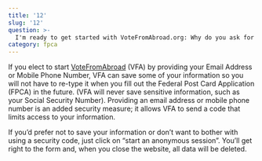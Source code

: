 ```yaml
---
title: '12'
slug: '12'
question: >-
  I'm ready to get started with VoteFromAbroad.org: Why do you ask for my email address or mobile phone number? What is an "anonymous session"?
category: fpca
---
```


If you elect to start [VoteFromAbroad](/) (VFA) by providing your Email Address or Mobile Phone Number, VFA can save some of your information so you will not have to re-type it when you fill out the Federal Post Card Application (FPCA) in the future. (VFA will never save sensitive information, such as your Social Security Number). Providing an email address or mobile phone number is an added security measure; it allows VFA to send a code that limits access to your information.

If you’d prefer not to save your information or don’t want to bother with using a security code, just click on “start an anonymous session”. You’ll get right to the form and, when you close the website, all data will be deleted.
